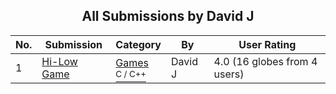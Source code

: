 ﻿<div align="center">

## All Submissions by David J

</div>

No.  | Submission | Category | By   | User Rating
---- | ---------- | -------- | ---- | -----------
1 | [Hi\-Low Game<br />](https://github.com/Planet-Source-Code/david-j-hi-low-game__3-292) | [Games<br /><sup>C / C++</sup>](../ByCategory/games__3-13.md) | David J | 4.0 (16 globes from 4 users)
